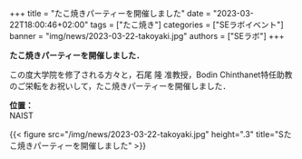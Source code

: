 +++
title = "たこ焼きパーティーを開催しました"
date = "2023-03-22T18:00:46+02:00"
tags = ["たこ焼き"]
categories = ["SEラボイベント"]
banner = "img/news/2023-03-22-takoyaki.jpg"
authors = ["SEラボ"]
+++

**たこ焼きパーティーを開催しました．**

この度大学院を修了される方々と，石尾 隆 准教授，Bodin Chinthanet特任助教のご栄転をお祝いして，たこ焼きパーティーを開催しました．</p>

**位置：** <br>
NAIST

{{< figure src="/img/news/2023-03-22-takoyaki.jpg" height=".3" title="Sたこ焼きパーティーを開催しました" >}}

